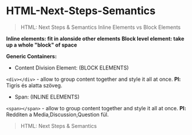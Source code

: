 # HTML-Next-Steps-Semantics
> HTML: Next Steps & Semantics
> Inline Elements vs Block Elements
>
>
**Inline elements: fit in alonside other elements**
**Block level element: take up a whole "block" of space**


**Generic Containers:**

- Content Division Element: (BLOCK ELEMENTS)

```<div></div>``` - allow to group content together and style it all at once. **Pl:** Tigris és alatta szöveg.

- Span: (INLINE ELEMENTS)

```<span></span>``` - allow to group content together and style it all at once. **Pl:** Redditen a Media,Discussion,Question fül.

>
> HTML: Next Steps & Semantics
>
>
